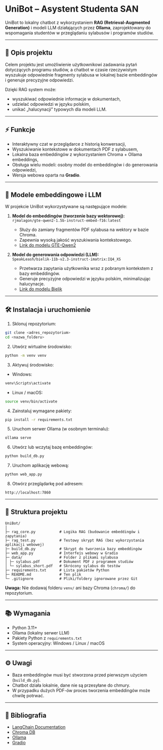 # UniBot – Asystent Studenta SAN

UniBot to lokalny chatbot z wykorzystaniem **RAG (Retrieval-Augmented Generation)** i modeli LLM działających przez **Ollama**, zaprojektowany do wspomagania studentów w przeglądaniu sylabusów i programów studiów.

---

## 📝 Opis projektu

Celem projektu jest umożliwienie użytkownikowi zadawania pytań dotyczących programu studiów, a chatbot w czasie rzeczywistym wyszukuje odpowiednie fragmenty sylabusa w lokalnej bazie embeddingów i generuje precyzyjne odpowiedzi.

Dzięki RAG system może:
- wyszukiwać odpowiednie informacje w dokumentach,
- udzielać odpowiedzi w języku polskim,
- unikać „halucynacji” typowych dla modeli LLM.

---

## ⚡ Funkcje

- Interaktywny czat w przeglądarce z historią konwersacji,
- Wyszukiwanie kontekstowe w dokumentach PDF z sylabusem,
- Lokalna baza embeddingów z wykorzystaniem Chroma + Ollama embeddings,
- Obsługa wielu modeli: osobny model do embeddingów i do generowania odpowiedzi,
- Wersja webowa oparta na **Gradio**.

---

## 🧠 Modele embeddingowe i LLM

W projekcie UniBot wykorzystywane są następujące modele:

1. **Model do embeddingów (tworzenie bazy wektorowej):**  
   `rjmalagon/gte-qwen2-1.5b-instruct-embed-f16:latest`  
   - Służy do zamiany fragmentów PDF sylabusa na wektory w bazie Chroma.
   - Zapewnia wysoką jakość wyszukiwania kontekstowego.
   - [Link do modelu GTE-Qwen2](https://ollama.com/rjmalagon/gte-qwen2-1.5b-instruct-embed-f16)

2. **Model do generowania odpowiedzi (LLM):**  
   `SpeakLeash/bielik-11b-v2.3-instruct-imatrix:IQ4_XS`  
   - Przetwarza zapytania użytkownika wraz z pobranym kontekstem z bazy embeddingów.
   - Generuje precyzyjne odpowiedzi w języku polskim, minimalizując halucynacje.
   - [Link do modelu Bielik](https://ollama.com/SpeakLeash/bielik-11b-v2.3-instruct-imatrix)

---

## 🛠️ Instalacja i uruchomienie

1. Sklonuj repozytorium:  
```bash
git clone <adres_repozytorium>
cd <nazwa_folderu>
```

2. Utwórz wirtualne środowisko:  
```bash
python -m venv venv
```

3. Aktywuj środowisko:  
- Windows:  
```bash
venv\Scripts\activate
```
- Linux / macOS:  
```bash
source venv/bin/activate
```

4. Zainstaluj wymagane pakiety:  
```bash
pip install -r requirements.txt
```

5. Uruchom serwer Ollama (w osobnym terminalu):  
```bash
ollama serve
```

6. Utwórz lub wczytaj bazę embeddingów: 
```bash
python build_db.py
```

7. Uruchom aplikację webową:  
```bash
python web_app.py
```

8. Otwórz przeglądarkę pod adresem:  
```
http://localhost:7860
```

---

## 📂 Struktura projektu

```
UniBot/
│
├─ rag_core.py           # Logika RAG (budowanie embeddingów i zapytania)
├─ rag_test.py           # Testowy skrypt RAG (bez wykorzystania aplikacji webowej)
├─ build_db.py           # Skrypt do tworzenia bazy embeddingów
├─ web_app.py            # Interfejs webowy w Gradio
├─ data/                 # Folder z plikami sylabusa
│ ├─ sylabus.pdf         # Dokument PDF z programem studiów
│ └─ sylabus_short.pdf   # Skrócony sylabus do testów
├─ requirements.txt      # Lista pakietów Python
├─ README.md             # Ten plik
└─ .gitignore            # Pliki/foldery ignorowane przez Git
```

**Uwaga:** Nie dodawaj folderu `venv/` ani bazy Chroma (`chroma/`) do repozytorium.

---

## 📚 Wymagania

- Python 3.11+
- Ollama (lokalny serwer LLM)
- Pakiety Python z `requirements.txt`
- System operacyjny: Windows / Linux / macOS

---

## ⚙️ Uwagi

- Baza embeddingów musi być stworzona przed pierwszym użyciem (`build_db.py`).
- Chatbot działa lokalnie, dane nie są przesyłane do chmury.
- W przypadku dużych PDF-ów proces tworzenia embeddingów może chwilę potrwać.

---

## 📖 Bibliografia

- [LangChain Documentation](https://python.langchain.com/)
- [Chroma DB](https://docs.trychroma.com/)
- [Ollama](https://ollama.com/)
- [Gradio](https://gradio.app/)
